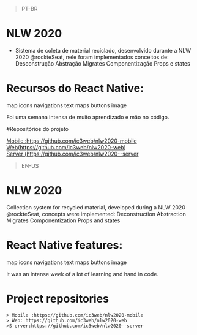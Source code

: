 >PT-BR

# NLW 2020
- Sistema de coleta de material reciclado, desenvolvido durante a NLW 2020 @rockteSeat, nele foram implementados conceitos de:
Desconstrução
Abstração
Migrates
Componentização
Props e states
# Recursos do React Native:
map
icons
navigations
text
maps
buttons
image

Foi uma semana intensa de muito aprendizado e mão no código.

#Repositórios do projeto

<a href ="https://github.com/ic3web/nlw2020-mobile"> Mobile :https://github.com/ic3web/nlw2020-mobile</a><br/>
<a href ="https://github.com/ic3web/nlw2020-web] "> Web(https://github.com/ic3web/nlw2020-web)</a><br/>
<a href ="https://github.com/ic3web/nlw2020--server"> Server (https://github.com/ic3web/nlw2020--server</a><br/>


>EN-US

# NLW 2020
Collection system for recycled material, developed during a NLW 2020 @rockteSeat, concepts were implemented:
Deconstruction
Abstraction
Migrates
Componentization
Props and states

# React Native features:
map
icons
navigations
text
maps
buttons
image

It was an intense week of a lot of learning and hand in code.


# Project repositories

	> Mobile :https://github.com/ic3web/nlw2020-mobile
	> Web: https://github.com/ic3web/nlw2020-web
	>S erver:https://github.com/ic3web/nlw2020--server
